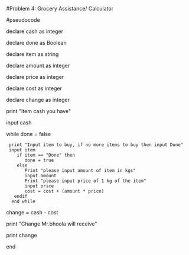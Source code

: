 #Problem 4: Grocery Assistance/ Calculator

#pseudocode 

declare cash as integer 

declare done as Boolean

declare item as string

declare amount as integer

declare price as integer

declare cost as integer

declare change as integer

print "Item cash you have"

input cash

   while done = false
   
     print "Input item to buy, if no more items to buy then input Done"
     input item
        if item == "Done" then
           done = true 
        else 
           Print "please input amount of item in kgs"
           input amount 
           Print "please input price of 1 kg of the item" 
           input price 
           cost = cost + (amount * price)
       endif
      end while

change = cash - cost

print "Change Mr.bhoola will receive" 

print change 

end

